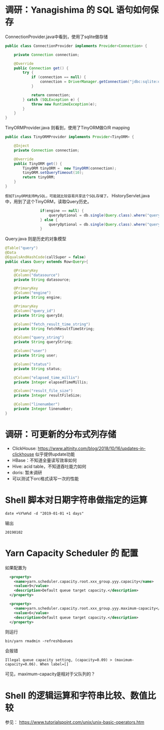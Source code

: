 # 调研：Yanagishima 的 SQL 语句如何保存
ConnectionProvider.java中看到，使用了sqlite做存储
```java
public class ConnectionProvider implements Provider<Connection> {

	private Connection connection;

	@Override
	public Connection get() {
		try {
			if (connection == null) {
				connection = DriverManager.getConnection("jdbc:sqlite:data/yanagishima.db");
			}

			return connection;
		} catch (SQLException e) {
			throw new RuntimeException(e);
		}
	}
}
```

TinyORMProvider.java 则看到，使用了TinyORM做O/R mapping
```java
public class TinyORMProvider implements Provider<TinyORM> {

	@Inject
	private Connection connection;

	@Override
	public TinyORM get() {
		TinyORM tinyORM =  new TinyORM(connection);
		tinyORM.setQueryTimeout(10);
		return tinyORM;
	}
}
```
`假如TinyORM支持MySQL，可能就比较容易共享这个SQL存储了。`
HistoryServlet.java 中，用到了这个TinyORM，读取Query历史。
```java
                if(engine == null) {
                    queryOptional = db.single(Query.class).where("query_id=? and datasource=?", queryidOptional.get(), datasource).execute();
                } else {
                    queryOptional = db.single(Query.class).where("query_id=? and datasource=? and engine=?", queryidOptional.get(), datasource, engine).execute();
                }

```

Query.java 则是历史的对象模型
```java
@Table("query")
@Data
@EqualsAndHashCode(callSuper = false)
public class Query extends Row<Query>{

    @PrimaryKey
    @Column("datasource")
    private String datasource;

    @PrimaryKey
    @Column("engine")
    private String engine;

    @PrimaryKey
    @Column("query_id")
    private String queryId;

    @Column("fetch_result_time_string")
    private String fetchResultTimeString;

    @Column("query_string")
    private String queryString;

    @Column("user")
    private String user;

    @Column("status")
    private String status;

    @Column("elapsed_time_millis")
    private Integer elapsedTimeMillis;

    @Column("result_file_size")
    private Integer resultFileSize;

    @Column("linenumber")
    private Integer linenumber;
}
```



# 调研：可更新的分布式列存储
* ClickHouse: https://www.altinity.com/blog/2018/10/16/updates-in-clickhouse 似乎提供update功能
* HBase：不知道全量读写效率如何
* Hive: acid table，不知道吞吐能力如何
* doris: 暂未调研
* 可以测试下orc格式读写一次的性能

# Shell 脚本对日期字符串做指定的运算
```shell
date +%Y%m%d -d "2019-01-01 +1 days"
```
输出
```shell
20190102
```

# Yarn Capacity Scheduler 的 配置
如果配置为
```xml
  <property>
    <name>yarn.scheduler.capacity.root.xxx_group.yyy.capacity</name>
    <value>9</value>
    <description>Default queue target capacity.</description>
  </property>

  <property>
    <name>yarn.scheduler.capacity.root.xxx_group.yyy.maximum-capacity</name>
    <value>6</value>
    <description>Default queue target capacity.</description>
  </property>
```
则运行
```shell
bin/yarn rmadmin -refreshQueues
```
会报错  
```text
Illegal queue capacity setting, (capacity=0.09) > (maximum-capacity=0.06). When label=[]
```
可见，maximum-capacity是相对于父队列的？

# Shell 的逻辑运算和字符串比较、数值比较
参见： https://www.tutorialspoint.com/unix/unix-basic-operators.htm
